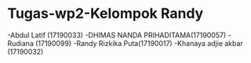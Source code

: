 # Tugas-wp2-Kelompok Randy 
-Abdul Latif (17190033)
-DHIMAS NANDA PRIHADITAMA(17190057)
-Rudiana (17190099)
-Randy Rizkika Puta(17190017)
-Khanaya adjie akbar (17190032)
